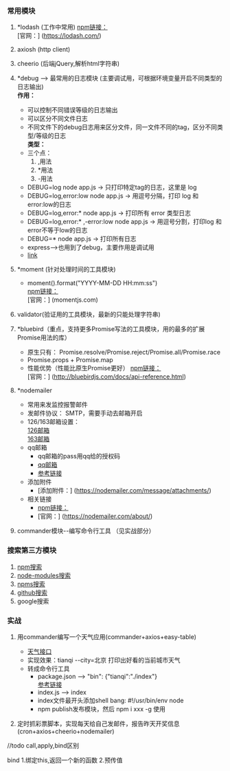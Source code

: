 ### 常用模块

1. *lodash (工作中常用)
        [npm链接：](https://www.npmjs.com/package/lodash)        
        [官网：] (https://lodash.com/)  
2. axiosh (http client)
3. cheerio (后端jQuery,解析html字符串)
4. *debug --> 最常用的日志模块 (主要调试用，可根据环境变量开启不同类型的日志输出)     
    **作用：**  
    - 可以控制不同错误等级的日志输出  
    - 可以区分不同文件日志  
    - 不同文件下的debug日志用来区分文件，同一文件不同的tag，区分不同类型/等级的日志  
    **类型：**   
    - 三个点：
        1. ,用法
        2. *用法
        3. -用法     
    - DEBUG=log     node app.js                    -> 只打印特定tag的日志，这里是 log 
    - DEBUG=log,error:low   node app.js            -> 用逗号分隔，打印 log 和 error:low的日志      
    - DEBUG=log,error:*   node app.js              -> 打印所有 error 类型日志
    - DEBUG=log,error:* ,-error:low  node app.js   -> 用逗号分割，打印log 和  error不等于low的日志
    - DEBUG=*    node app.js                        -> 打印所有日志
    - express-->也用到了debug，主要作用是调试用  
    - [link ](https://zhuanlan.zhihu.com/p/29628849)  

5. *moment (针对处理时间的工具模块)       
    -  moment().format("YYYY-MM-DD HH:mm:ss")    
    [npm链接：](https://www.npmjs.com/package/moment)        
    [官网：] (momentjs.com)    
6. validator(验证用的工具模块，最新的只能处理字符串)  
7. *bluebird（重点，支持更多Promise写法的工具模块，用的最多的扩展Promise用法的库）
    - 原生只有： Promise.resolve/Promise.reject/Promise.all/Promise.race
    - Promise.props + Promise.map
    - 性能优势（性能比原生Promise更好）
    [npm链接：](https://www.npmjs.com/package/bluebird)          
    [官网：] (http://bluebirdjs.com/docs/api-reference.html)     
8. *nodemailer  
    - 常用来发监控报警邮件
    - 发邮件协议： SMTP，需要手动去邮箱开启
    - 126/163邮箱设置：  
        [126邮箱 ](http://help.163.com/09/0219/10/52GOPOND007536NI.html)    
        [163邮箱 ](http://help.163.com/09/0219/10/52GOPOND007536NI.html)  
    - qq邮箱
        - qq邮箱的pass用qq给的授权码  
        - [qq邮箱](https://kf.qq.com/faq/120322fu63YV130422nqIrqu.html)    
        - [参考链接](http://www.lovebxm.com/2017/07/21/node-mail/) 
    - 添加附件
        -  [添加附件：] (https://nodemailer.com/message/attachments/) 
    - 相关链接  
       - [npm链接：](https://www.npmjs.com/package/nodemailer)            
       - [官网：] (https://nodemailer.com/about/)  
9. commander模块--编写命令行工具 （见实战部分） 

###  搜索第三方模块

1. [npm搜索 ](https://www.npmjs.com/search?q=xxx)
2. [node-modules搜索 ](http://node-modules.com/search?u=&q=xxx)
3. [npms搜索 ](https://npms.io/search?q=xxx)
4. [github搜索 ](https://github.com/search?l=JavaScript&q=xxx&type=Repositories&utf8=%E2%9C%93)
5. google搜索

###   实战

1. 用commander编写一个天气应用(commander+axios+easy-table) 
    - [天气接口](http://www.sojson.com/open/api/weather/json.shtml?city=%E5%8C%97%E4%BA%AC)
    - 实现效果：tianqi --city=北京 打印出好看的当前城市天气
    - 转成命令行工具
       - package.json --> "bin": {"tianqi":"./index"}    
         [参考链接](https://docs.npmjs.com/files/package.json#bin)
       - index.js --> index
       - index文件最开头添加shell bang: #!/usr/bin/env node
       - npm publish发布模块，然后 npm i xxx -g 使用

2. 定时抓彩票脚本，实现每天给自己发邮件，报告昨天开奖信息(cron+axios+cheerio+nodemailer)




//todo  call,apply,bind区别

bind
    1.绑定this,返回一个新的函数
    2.预传值
